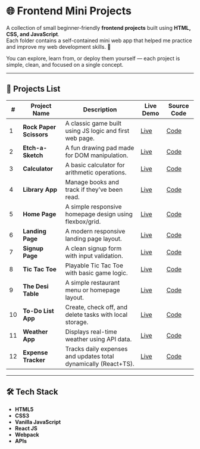 # 🌐 Frontend Mini Projects

A collection of small beginner-friendly **frontend projects** built using **HTML, CSS, and JavaScript**.  
Each folder contains a self-contained mini web app that helped me practice and improve my web development skills. 🚀  

You can explore, learn from, or deploy them yourself — each project is simple, clean, and focused on a single concept.

---

## 🧩 Projects List

| # | Project Name | Description | Live Demo | Source Code |
|---|---------------|-------------|------------|--------------|
| 1 | **Rock Paper Scissors** | A classic game built using JS logic and first web page. | [Live](https://ajawad06.github.io/Frontend-Mini-Projects/RockPaperScissors/) | [Code](./RockPaperScissors) |
| 2 | **Etch-a-Sketch** | A fun drawing pad made for DOM manipulation. | [Live](https://ajawad06.github.io/Frontend-Mini-Projects/Etch-a-Sketch/) | [Code](./Etch-a-Sketch) |
| 3 | **Calculator** | A basic calculator for arithmetic operations. | [Live](https://ajawad06.github.io/Frontend-Mini-Projects/Calculator/) | [Code](./Calculator) |
| 4 | **Library App** | Manage books and track if they’ve been read. | [Live](https://ajawad06.github.io/Frontend-Mini-Projects/Library/) | [Code](./Library) |
| 5 | **Home Page** | A simple responsive homepage design using flexbox/grid. | [Live](https://ajawad06.github.io/Frontend-Mini-Projects/Home-Page/) | [Code](./Home-Page) |
| 6 | **Landing Page** | A modern responsive landing page layout. | [Live](https://ajawad06.github.io/Frontend-Mini-Projects/Landing-Page/) | [Code](./Landing-Page) |
| 7 | **Signup Page** | A clean signup form with input validation. | [Live](https://ajawad06.github.io/Frontend-Mini-Projects/Signup-Page/) | [Code](./Signup-Page) |
| 8 | **Tic Tac Toe** | Playable Tic Tac Toe with basic game logic. | [Live](https://ajawad06.github.io/Frontend-Mini-Projects/TicTacToe/) | [Code](./TicTacToe) |
| 9 | **The Desi Table** | A simple restaurant menu or homepage layout. | [Live](https://ajawad06.github.io/Frontend-Mini-Projects/The-Desi-Table-Built/) | [Code](./The-Desi-Table) |
| 10 | **To-Do List App** | Create, check off, and delete tasks with local storage. | [Live](https://ajawad06.github.io/Frontend-Mini-Projects/To-Do-List-App-Built/) | [Code](./To-Do-List-App) |
| 11 | **Weather App** | Displays real-time weather using API data. | [Live](https://ajawad06.github.io/Frontend-Mini-Projects/Weather-App-Built/) | [Code](./Weather-App) |
| 12 | **Expense Tracker** | Tracks daily expenses and updates total dynamically (React+TS). | [Live](https://ajawad06.github.io/Frontend-Mini-Projects/Expense-Tracker/) | [Code](./Expense-Tracker) |

---

## 🛠️ Tech Stack
- **HTML5**
- **CSS3**
- **Vanilla JavaScript**
- **React JS**
- **Webpack**
- **APIs**


